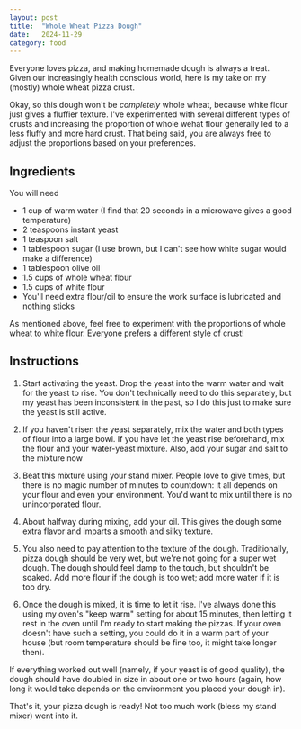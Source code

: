 ```yaml
---
layout: post
title:  "Whole Wheat Pizza Dough"
date:   2024-11-29 
category: food
---
```


Everyone loves pizza, and making homemade dough is always a treat. Given our increasingly health conscious world, here is my take on my (mostly) whole wheat pizza crust.

<!--excerpt-->

Okay, so this dough won't be *completely* whole wheat, because white flour just gives a fluffier texture. I've experimented with several different types of crusts and increasing the proportion of whole wehat flour generally led to a less fluffy and more hard crust. That being said, you are always free to adjust the proportions based on your preferences. 

## Ingredients 

You will need 

- 1 cup of warm water (I find that 20 seconds in a microwave gives a good temperature)
- 2 teaspoons instant yeast 
- 1 teaspoon salt 
- 1 tablespoon sugar (I use brown, but I can't see how white sugar would make a difference)
- 1 tablespoon olive oil 
- 1.5 cups of whole wheat flour 
- 1.5 cups of white flour 
- You'll need extra flour/oil to ensure the work surface is lubricated and nothing sticks

As mentioned above, feel free to experiment with the proportions of whole wheat to white flour. Everyone prefers a different style of crust!

## Instructions 

1. Start activating the yeast. Drop the yeast into the warm water and wait for the yeast to rise. You don't technically need to do this separately, but my yeast has been inconsistent in the past, so I do this just to make sure the yeast is still active. 

2. If you haven't risen the yeast separately, mix the water and both types of flour into a large bowl. If you have let the yeast rise beforehand, mix the flour and your water-yeast mixture. Also, add your sugar and salt to the mixture now

3. Beat this mixture using your stand mixer. People love to give times, but there is no magic number of minutes to countdown: it all depends on your flour and even your environment. You'd want to mix until there is no unincorporated flour. 

4. About halfway during mixing, add your oil. This gives the dough some extra flavor and imparts a smooth and silky texture. 

5. You also need to pay attention to the texture of the dough. Traditionally, pizza dough should be very wet, but we're not going for a super wet dough. The dough should feel damp to the touch, but shouldn't be soaked. Add more flour if the dough is too wet; add more water if it is too dry. 

6. Once the dough is mixed, it is time to let it rise. I've always done this using my oven's "keep warm" setting for about 15 minutes, then letting it rest in the oven until I'm ready to start making the pizzas. If your oven doesn't have such a setting, you could do it in a warm part of your house (but room temperature should be fine too, it might take longer then).

If everything worked out well (namely, if your yeast is of good quality), the dough should have doubled in size in about one or two hours (again, how long it would take depends on the environment you placed your dough in). 

That's it, your pizza dough is ready! Not too much work (bless my stand mixer) went into it. 
